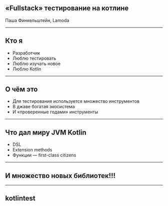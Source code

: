 ## «Fullstack» тестирование на котлине

Паша Финкельштейн, Lamoda

---

## Кто я

* Разработчик
* Люблю тестировать
* Люблю изучать новое
* Люблю Kotlin

---

## О чём это

* Для тестирования используется множество инструментов
* В джаве богатая экосистема
* И «проверенные годами» инструменты

---

## Что дал миру JVM Kotlin

* DSL
* Extension methods
* Функции — first-class citizens

---

## И множество новых библиотек!!!

---

## kotlintest
